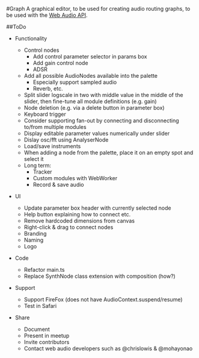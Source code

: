 #Graph
A graphical editor, to be used for creating audio routing graphs,
to be used with the
[Web Audio API](https://developer.mozilla.org/en-US/docs/Web/API/Web_Audio_API).

##ToDo
- Functionality
	- Control nodes
		- Add control parameter selector in params box
		- Add gain control node
		- ADSR
	- Add all possible AudioNodes available into the palette
		- Especially support sampled audio
		- Reverb, etc.
	- Split slider logscale in two with middle value in the middle of the slider,
		then fine-tune all module definitions (e.g. gain)
	- Node deletion (e.g. via a delete button in parameter box)
	- Keyboard trigger
	- Consider supporting fan-out by connecting and disconnecting to/from multiple modules
	- Display editable parameter values numerically under slider
	- Dislay osc/fft using AnalyserNode
	- Load/save instruments
	- When adding a node from the palette, place it on an empty
		spot and select it
	- Long term:
		- Tracker
		- Custom modules with WebWorker
		- Record & save audio

- UI
	- Update parameter box header with currently selected node
	- Help button explaining how to connect etc.
	- Remove hardcoded dimensions from canvas
	- Right-click & drag to connect nodes
	- Branding
	- Naming
	- Logo
- Code
	- Refactor main.ts
	- Replace SynthNode class extension with composition (how?)
- Support
	- Support FireFox (does not have AudioContext.suspend/resume)
	- Test in Safari
- Share
	- Document
	- Present in meetup
	- Invite contributors
	- Contact web audio developers such as @chrislowis & @mohayonao
